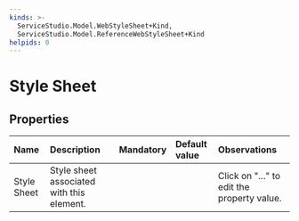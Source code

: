 ```yaml
---
kinds: >-
  ServiceStudio.Model.WebStyleSheet+Kind,
  ServiceStudio.Model.ReferenceWebStyleSheet+Kind
helpids: 0
---
```


# Style Sheet

## Properties

| Name | Description | Mandatory | Default value | Observations |
| :--- | :--- | :--- | :--- | :--- |
| Style Sheet | Style sheet associated with this element. |  |  | Click on "..." to edit the property value. |

